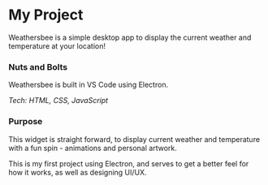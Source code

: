 <h1>My Project</h1>
<p>Weathersbee is a simple desktop app to display the current weather and temperature at your location!</p>

<h3>Nuts and Bolts</h3>
<p>Weathersbee is built in VS Code using Electron.</p>
<p><i>Tech: HTML, CSS, JavaScript</i></p>

<h3>Purpose</h3>
<p>This widget is straight forward, to display current weather and temperature with a fun spin - animations and personal artwork.</p> 
<p>This is my first project using Electron, and serves to get a better feel for how it works, as well as designing UI/UX. </p>


